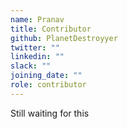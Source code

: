 ```yaml
---
name: Pranav 
title: Contributor
github: PlanetDestroyyer
twitter: ""
linkedin: ""
slack: ""
joining_date: ""
role: contributor
---
```


Still waiting for this
